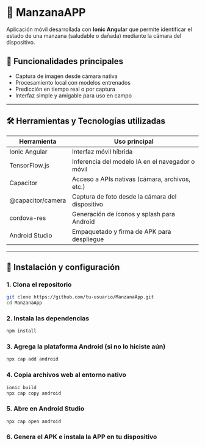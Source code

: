 # 🍏 ManzanaAPP 

Aplicación móvil desarrollada con **Ionic Angular** que permite identificar el estado de una manzana (saludable o dañada) mediante la cámara del dispositivo.

## 📸 Funcionalidades principales

- Captura de imagen desde cámara nativa
- Procesamiento local con modelos entrenados
- Predicción en tiempo real o por captura
- Interfaz simple y amigable para uso en campo

---

## 🛠️ Herramientas y Tecnologías utilizadas

| Herramienta              | Uso principal                                      |
|--------------------------|----------------------------------------------------|
| Ionic Angular            | Interfaz móvil híbrida                            |
| TensorFlow.js            | Inferencia del modelo IA en el navegador o móvil  |
| Capacitor                | Acceso a APIs nativas (cámara, archivos, etc.)    |
| @capacitor/camera        | Captura de foto desde la cámara del dispositivo   |
| cordova-res              | Generación de íconos y splash para Android        |
| Android Studio           | Empaquetado y firma de APK para despliegue        |

---

## 🚀 Instalación y configuración

### 1. Clona el repositorio

```bash
git clone https://github.com/tu-usuario/ManzanaApp.git
cd ManzanaApp
```
### 2. Instala las dependencias
```bash
npm install
```
### 3. Agrega la plataforma Android (si no lo hiciste aún)
```bash
npx cap add android
```
### 4. Copia archivos web al entorno nativo
```bash
ionic build
npx cap copy android
```
### 5. Abre en Android Studio
```bash
npx cap open android
```
### 6. Genera el APK e instala la APP en tu dispositivo



